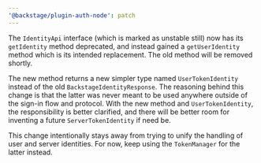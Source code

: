```yaml
---
'@backstage/plugin-auth-node': patch
---
```


The `IdentityApi` interface (which is marked as unstable still) now has its
`getIdentity` method deprecated, and instead gained a `getUserIdentity` method
which is its intended replacement. The old method will be removed shortly.

The new method returns a new simpler type named `UserTokenIdentity` instead of
the old `BackstageIdentityResponse`. The reasoning behind this change is that
the latter was never meant to be used anywhere outside of the sign-in flow and
protocol. With the new method and `UserTokenIdentity`, the responsibility is
better clarified, and there will be better room for inventing a future
`ServerTokenIdentity` if need be.

This change intentionally stays away from trying to unify the handling of user
and server identities. For now, keep using the `TokenManager` for the latter
instead.
